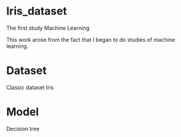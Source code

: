# Iris_dataset
The first study Machine Learning

This work arose from the fact that I began to do studies of machine learning.

# Dataset
Classic dataset Iris

# Model
Decision tree
